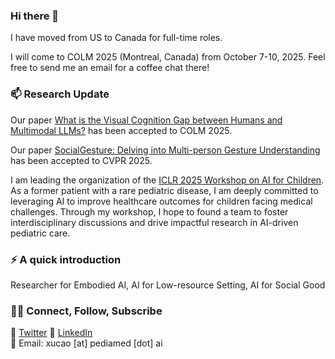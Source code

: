 ### Hi there 👋

<!--
**IrohXu/IrohXu** is a ✨ _special_ ✨ repository because its `README.md` (this file) appears on your GitHub profile.

Here are some ideas to get you started:

- 🔭 I’m currently working on ...
- 🌱 I’m currently learning ...
- 👯 I’m looking to collaborate on ...
- 🤔 I’m looking for help with ...
- 💬 Ask me about ...
- 📫 How to reach me: ...
- 😄 Pronouns: ...
- ⚡ Fun fact: ...
-->

I have moved from US to Canada for full-time roles.      

I will come to COLM 2025 (Montreal, Canada) from October 7-10, 2025. Feel free to send me an email for a coffee chat there!

### 📫 Research Update    

Our paper [What is the Visual Cognition Gap between Humans and Multimodal LLMs?](https://arxiv.org/pdf/2406.10424) has been accepted to COLM 2025.

Our paper [SocialGesture: Delving into Multi-person Gesture Understanding](https://openaccess.thecvf.com/content/CVPR2025/papers/Cao_SocialGesture_Delving_into_Multi-person_Gesture_Understanding_CVPR_2025_paper.pdf) has been accepted to CVPR 2025.

I am leading the organization of the [ICLR 2025 Workshop on AI for Children](https://pediamedai.com/ai4chl/). As a former patient with a rare pediatric disease, I am deeply committed to leveraging AI to improve healthcare outcomes for children facing medical challenges. Through my workshop, I hope to found a team to foster interdisciplinary discussions and drive impactful research in AI-driven pediatric care.

### ⚡️ A quick introduction

Researcher for Embodied AI, AI for Low-resource Setting, AI for Social Good        

### 🤝🏻 Connect, Follow, Subscribe
🤔 [Twitter](https://twitter.com/IrohXu)
🤔 [LinkedIn](https://www.linkedin.com/in/irohxu)    
🤔 Email: xucao [at] pediamed [dot] ai   



<!-- ### 📈 GitHub Stats -->

<!-- [![IrohXu's github stats](https://github-readme-stats.vercel.app/api?username=IrohXu&count_private=true&show_icons=true)](https://github.com/irohxu/github-readme-stats)  -->
<!-- [![Top Langs](https://github-readme-stats.vercel.app/api/top-langs/?username=IrohXu&langs_count=5)](https://github.com/irohxu/github-readme-stats) -->


